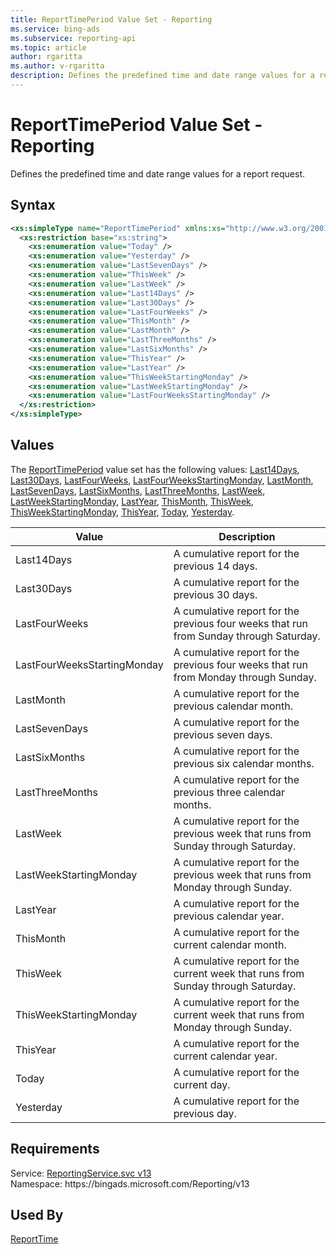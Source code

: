 ```yaml
---
title: ReportTimePeriod Value Set - Reporting
ms.service: bing-ads
ms.subservice: reporting-api
ms.topic: article
author: rgaritta
ms.author: v-rgaritta
description: Defines the predefined time and date range values for a report request.
---
```

# ReportTimePeriod Value Set - Reporting
Defines the predefined time and date range values for a report request.

## Syntax
```xml
<xs:simpleType name="ReportTimePeriod" xmlns:xs="http://www.w3.org/2001/XMLSchema">
  <xs:restriction base="xs:string">
    <xs:enumeration value="Today" />
    <xs:enumeration value="Yesterday" />
    <xs:enumeration value="LastSevenDays" />
    <xs:enumeration value="ThisWeek" />
    <xs:enumeration value="LastWeek" />
    <xs:enumeration value="Last14Days" />
    <xs:enumeration value="Last30Days" />
    <xs:enumeration value="LastFourWeeks" />
    <xs:enumeration value="ThisMonth" />
    <xs:enumeration value="LastMonth" />
    <xs:enumeration value="LastThreeMonths" />
    <xs:enumeration value="LastSixMonths" />
    <xs:enumeration value="ThisYear" />
    <xs:enumeration value="LastYear" />
    <xs:enumeration value="ThisWeekStartingMonday" />
    <xs:enumeration value="LastWeekStartingMonday" />
    <xs:enumeration value="LastFourWeeksStartingMonday" />
  </xs:restriction>
</xs:simpleType>
```

## <a name="values"></a>Values

The [ReportTimePeriod](reporttimeperiod.md) value set has the following values: [Last14Days](#last14days), [Last30Days](#last30days), [LastFourWeeks](#lastfourweeks), [LastFourWeeksStartingMonday](#lastfourweeksstartingmonday), [LastMonth](#lastmonth), [LastSevenDays](#lastsevendays), [LastSixMonths](#lastsixmonths), [LastThreeMonths](#lastthreemonths), [LastWeek](#lastweek), [LastWeekStartingMonday](#lastweekstartingmonday), [LastYear](#lastyear), [ThisMonth](#thismonth), [ThisWeek](#thisweek), [ThisWeekStartingMonday](#thisweekstartingmonday), [ThisYear](#thisyear), [Today](#today), [Yesterday](#yesterday).

|Value|Description|
|-----------|---------------|
|<a name="last14days"></a>Last14Days|A cumulative report for the previous 14 days.|
|<a name="last30days"></a>Last30Days|A cumulative report for the previous 30 days.|
|<a name="lastfourweeks"></a>LastFourWeeks|A cumulative report for the previous four weeks that run from Sunday through Saturday.|
|<a name="lastfourweeksstartingmonday"></a>LastFourWeeksStartingMonday|A cumulative report for the previous four weeks that run from Monday through Sunday.|
|<a name="lastmonth"></a>LastMonth|A cumulative report for the previous calendar month.|
|<a name="lastsevendays"></a>LastSevenDays|A cumulative report for the previous seven days.|
|<a name="lastsixmonths"></a>LastSixMonths|A cumulative report for the previous six calendar months.|
|<a name="lastthreemonths"></a>LastThreeMonths|A cumulative report for the previous three calendar months.|
|<a name="lastweek"></a>LastWeek|A cumulative report for the previous week that runs from Sunday through Saturday.|
|<a name="lastweekstartingmonday"></a>LastWeekStartingMonday|A cumulative report for the previous week that runs from Monday through Sunday.|
|<a name="lastyear"></a>LastYear|A cumulative report for the previous calendar year.|
|<a name="thismonth"></a>ThisMonth|A cumulative report for the current calendar month.|
|<a name="thisweek"></a>ThisWeek|A cumulative report for the current week that runs from Sunday through Saturday.|
|<a name="thisweekstartingmonday"></a>ThisWeekStartingMonday|A cumulative report for the current week that runs from Monday through Sunday.|
|<a name="thisyear"></a>ThisYear|A cumulative report for the current calendar year.|
|<a name="today"></a>Today|A cumulative report for the current day.|
|<a name="yesterday"></a>Yesterday|A cumulative report for the previous day.|

## Requirements
Service: [ReportingService.svc v13](https://reporting.api.bingads.microsoft.com/Api/Advertiser/Reporting/v13/ReportingService.svc)  
Namespace: https\://bingads.microsoft.com/Reporting/v13  

## Used By
[ReportTime](reporttime.md)  
